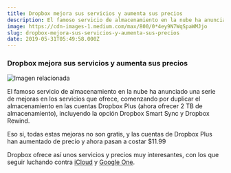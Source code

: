 ```yaml
---
title: Dropbox mejora sus servicios y aumenta sus precios
description: El famoso servicio de almacenamiento en la nube ha anunciado una serie de mejoras en los servicios que ofrece, comenzando por duplicar el…
image: https://cdn-images-1.medium.com/max/800/0*4ey9N7WqSpaWMJjo
slug: dropbox-mejora-sus-servicios-y-aumenta-sus-precios
date: 2019-05-31T05:49:58.000Z
---
```


### Dropbox mejora sus servicios y aumenta sus precios

![Imagen relacionada](https://cdn-images-1.medium.com/max/800/0*4ey9N7WqSpaWMJjo)

El famoso servicio de almacenamiento en la nube ha anunciado una serie de mejoras en los servicios que ofrece, comenzando por duplicar el almacenamiento en las cuentas Dropbox Plus (ahora ofrecer 2 TB de almacenamiento), incluyendo la opción Dropbox Smart Sync y Dropbox Rewind.

Eso si, todas estas mejoras no son gratis, y las cuentas de Dropbox Plus han aumentado de precio y ahora pasan a costar $11.99

Dropbox ofrece así unos servicios y precios muy interesantes, con los que seguir luchando contra [iCloud](https://www.apple.com/icloud/) y [Google One](https://one.google.com/about).

